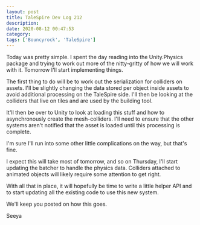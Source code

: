 ```yaml
---
layout: post
title: TaleSpire Dev Log 212
description:
date: 2020-08-12 00:47:53
category:
tags: ['Bouncyrock', 'TaleSpire']
---
```


Today was pretty simple. I spent the day reading into the Unity.Physics package and trying to work out more of the nitty-gritty of how we will work with it. Tomorrow I'll start implementing things.

The first thing to do will be to work out the serialization for colliders on assets. I'll be slightly changing the data stored per object inside assets to avoid additional processing on the TaleSpire side. I'll then be looking at the colliders that live on tiles and are used by the building tool.

It'll then be over to Unity to look at loading this stuff and how to asynchronously create the mesh-colliders. I'll need to ensure that the other systems aren't notified that the asset is loaded until this processing is complete.

I'm sure I'll run into some other little complications on the way, but that's fine.

I expect this will take most of tomorrow, and so on Thursday, I'll start updating the batcher to handle the physics data. Colliders attached to animated objects will likely require some attention to get right.

With all that in place, it will hopefully be time to write a little helper API and to start updating all the existing code to use this new system.

We'll keep you posted on how this goes.

Seeya
